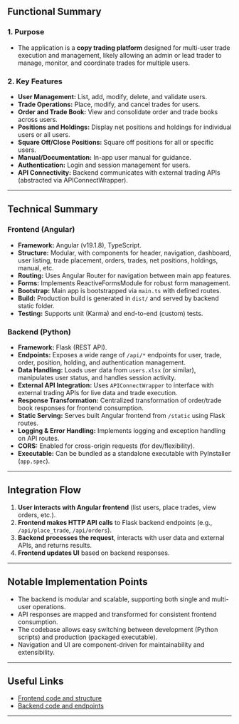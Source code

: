 ## Functional Summary

### 1. **Purpose**
- The application is a **copy trading platform** designed for multi-user trade execution and management, likely allowing an admin or lead trader to manage, monitor, and coordinate trades for multiple users.

### 2. **Key Features**
- **User Management:** List, add, modify, delete, and validate users.
- **Trade Operations:** Place, modify, and cancel trades for users.
- **Order and Trade Book:** View and consolidate order and trade books across users.
- **Positions and Holdings:** Display net positions and holdings for individual users or all users.
- **Square Off/Close Positions:** Square off positions for all or specific users.
- **Manual/Documentation:** In-app user manual for guidance.
- **Authentication:** Login and session management for users.
- **API Connectivity:** Backend communicates with external trading APIs (abstracted via APIConnectWrapper).

---

## Technical Summary

### **Frontend (Angular)**
- **Framework:** Angular (v19.1.8), TypeScript.
- **Structure:** Modular, with components for header, navigation, dashboard, user listing, trade placement, orders, trades, net positions, holdings, manual, etc.
- **Routing:** Uses Angular Router for navigation between main app features.
- **Forms:** Implements ReactiveFormsModule for robust form management.
- **Bootstrap:** Main app is bootstrapped via `main.ts` with defined routes.
- **Build:** Production build is generated in `dist/` and served by backend static folder.
- **Testing:** Supports unit (Karma) and end-to-end (custom) tests.

### **Backend (Python)**
- **Framework:** Flask (REST API).
- **Endpoints:** Exposes a wide range of `/api/*` endpoints for user, trade, order, position, holding, and authentication management.
- **Data Handling:** Loads user data from `users.xlsx` (or similar), manipulates user status, and handles session activity.
- **External API Integration:** Uses `APIConnectWrapper` to interface with external trading APIs for live data and trade execution.
- **Response Transformation:** Centralized transformation of order/trade book responses for frontend consumption.
- **Static Serving:** Serves built Angular frontend from `/static` using Flask routes.
- **Logging & Error Handling:** Implements logging and exception handling on API routes.
- **CORS:** Enabled for cross-origin requests (for dev/flexibility).
- **Executable:** Can be bundled as a standalone executable with PyInstaller (`app.spec`).

---

## Integration Flow

1. **User interacts with Angular frontend** (list users, place trades, view orders, etc.).
2. **Frontend makes HTTP API calls** to Flask backend endpoints (e.g., `/api/place_trade`, `/api/orders`).
3. **Backend processes the request**, interacts with user data and external APIs, and returns results.
4. **Frontend updates UI** based on backend responses.

---

## Notable Implementation Points

- The backend is modular and scalable, supporting both single and multi-user operations.
- API responses are mapped and transformed for consistent frontend consumption.
- The codebase allows easy switching between development (Python scripts) and production (packaged executable).
- Navigation and UI are component-driven for maintainability and extensibility.

---

## Useful Links

- [Frontend code and structure](https://github.com/z4heer/Copy-Trade-Rel-Feb/tree/main/frontend/copy-trading-v2-app)
- [Backend code and endpoints](https://github.com/z4heer/Copy-Trade-Rel-Feb/tree/main/backend)

---
